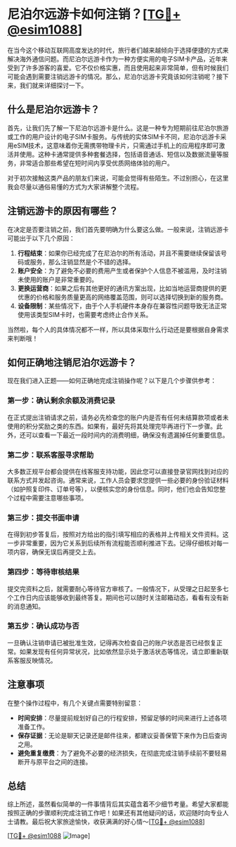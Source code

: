# 尼泊尔远游卡如何注销？[[TG💪+ @esim1088](https://t.me/s/esim1088)]

在当今这个移动互联网高度发达的时代，旅行者们越来越倾向于选择便捷的方式来解决海外通信问题。而尼泊尔远游卡作为一种方便实用的电子SIM卡产品，近年来受到了许多游客的喜爱。它不仅价格实惠，而且使用起来非常简单，但有时候我们可能会遇到需要注销远游卡的情况。那么，尼泊尔远游卡究竟该如何注销呢？接下来，我们就来详细探讨一下。

## 什么是尼泊尔远游卡？

首先，让我们先了解一下尼泊尔远游卡是什么。这是一种专为短期前往尼泊尔旅游或工作的用户设计的电子SIM卡服务。与传统的实体SIM卡不同，尼泊尔远游卡采用eSIM技术，这意味着你无需携带物理卡片，只需通过手机上的应用程序即可激活并使用。这种卡通常提供多种套餐选择，包括语音通话、短信以及数据流量等服务，非常适合那些希望在短时间内享受优质网络体验的用户。

对于初次接触这类产品的朋友们来说，可能会觉得有些陌生。不过别担心，在这里我会尽量以通俗易懂的方式为大家讲解整个流程。

## 注销远游卡的原因有哪些？

在决定是否要注销之前，我们首先要明确为什么要这么做。一般来说，注销远游卡可能出于以下几个原因：

1. **行程结束**：如果你已经完成了在尼泊尔的所有活动，并且不需要继续保留该号码或服务，那么注销显然是个不错的选择。
2. **账户安全**：为了避免不必要的费用产生或者保护个人信息不被滥用，及时注销未使用的账户是非常重要的。
3. **更换运营商**：如果之后有其他更好的通讯方案出现，比如当地运营商提供的更优惠的价格和服务质量更高的网络覆盖范围，则可以选择切换到新的服务商。
4. **设备限制**：某些情况下，由于个人手机硬件本身存在兼容性问题导致无法正常使用该类型SIM卡时，也需要考虑终止合作关系。

当然啦，每个人的具体情况都不一样，所以具体采取什么行动还是要根据自身需求来判断哦！

## 如何正确地注销尼泊尔远游卡？

现在我们进入正题——如何正确地完成注销操作呢？以下是几个步骤供参考：

### 第一步：确认剩余余额及消费记录
在正式提出注销请求之前，请务必先检查您的账户内是否有任何未结算款项或者未使用的积分奖励之类的东西。如果有，最好先将其处理完毕再进行下一步骤。此外，还可以查看一下最近一段时间内的消费明细，确保没有遗漏掉任何重要信息。

### 第二步：联系客服寻求帮助
大多数正规平台都会提供在线客服支持功能，因此您可以直接登录官网找到对应的联系方式并发起咨询。通常来说，工作人员会要求您提供一些必要的身份验证材料（如护照复印件、订单号等），以便核实您的身份信息。同时，他们也会告知您整个过程中需要注意哪些事项。

### 第三步：提交书面申请
在得到初步答复后，按照对方给出的指引填写相应的表格并上传相关文件资料。这一步非常重要，因为它关系到后续所有流程能否顺利推进下去。记得仔细核对每一项内容，确保无误后再提交上去。

### 第四步：等待审核结果
提交完资料之后，就需要耐心等待官方审核了。一般情况下，从受理之日起至多七个工作日内应该能够收到最终答复。期间也可以随时关注邮箱动态，看看有没有新的消息通知。

### 第五步：确认成功与否
一旦确认注销申请已被批准生效，记得再次检查自己的账户状态是否已经恢复正常。如果发现有任何异常状况，比如依然显示处于激活状态等情况，请立即重新联系客服反映情况。

## 注意事项

在整个操作过程中，有几个关键点需要特别留意：

- **时间安排**：尽量提前规划好自己的行程安排，预留足够的时间来进行上述各项准备工作。
- **保存证据**：无论是聊天记录还是邮件往来，都建议妥善保管下来作为日后查询之用。
- **避免重复缴费**：为了避免不必要的经济损失，在彻底完成注销手续前不要轻易断开与原平台之间的连接。

## 总结

综上所述，虽然看似简单的一件事情背后其实蕴含着不少细节考量。希望大家都能按照正确的步骤顺利完成注销工作吧！如果还有其他疑问的话，欢迎随时向专业人士请教。最后祝大家旅途愉快，收获满满的好心情～[[TG💪+ @esim1088](https://t.me/s/esim1088)]

[[TG💪+ @esim1088](https://t.me/s/esim1088) ![Image](https://i.postimg.cc/4NQfJmqS/Snipaste-2025-05-13-00-14-12.png)]